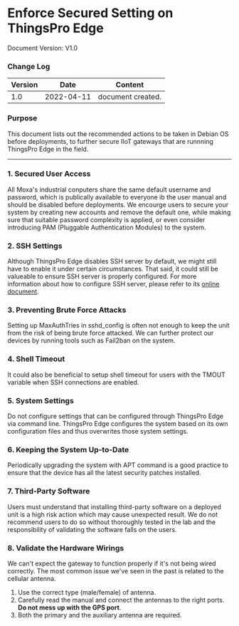 # Enforce Secured Setting on ThingsPro Edge

Document Version: V1.0

### Change Log

| Version | Date       | Content           |
| ------- | ---------- | ----------------- |
| 1.0     | 2022-04-11 | document created. |

### Purpose

This document lists out the recommended actions to be taken in Debian OS before deployments, to further secure IIoT gateways that are runnning ThingsPro Edge in the field.

---

### 1. Secured User Access

All Moxa's industrial conputers share the same default username and password, which is publically available to everyone ib the user manual and should be disabled before deployments. We encourge users to secure your system by creating new accounts and remove the default one, while making sure that suitable password complexity is applied, or even consider introducing PAM (Pluggable Authentication Modules) to the system.

### 2. SSH Settings

Although ThingsPro Edge disables SSH server by default, we might still have to enable it under certain circumstances. That said, it could still be valueable to ensure SSH server is properly configured. For more information about how to configure SSH server, please refer to its [online document](https://manpages.debian.org/stretch/openssh-server/sshd_config.5.en.html).

### 3. Preventing Brute Force Attacks

Setting up MaxAuthTries in sshd_config is often not enough to keep the unit from the risk of being brute force attacked. We can further protect our devices by running tools such as Fail2ban on the system.

### 4. Shell Timeout

It could also be beneficial to setup shell timeout for users with the TMOUT variable when SSH connections are enabled. 

### 5. System Settings

Do not configure settings that can be configured through ThingsPro Edge via command line. ThingsPro Edge configures the system based on its own configuration files and thus overwrites those system settings.

### 6. Keeping the System Up-to-Date

Periodically upgrading the system with APT command is a good practice to ensure that the device has all the latest security patches installed.

### 7. Third-Party Software

Users must understand that installing third-party software on a deployed unit is a high risk action which may cause unexpected result. We do not recommend users to do so without thoroughly tested in the lab and the responsibility of validating the software falls on the users.

### 8. Validate the Hardware Wirings

We can't expect the gateway to function properly if it's not being wired correctly. The most common issue we've seen in the past is related to the cellular antenna.

1. Use the correct type (male/female) of antenna.
2. Carefully read the manual and connect the antennas to the right ports. **Do not mess up with the GPS port**.
3. Both the primary and the auxiliary antenna are required.

